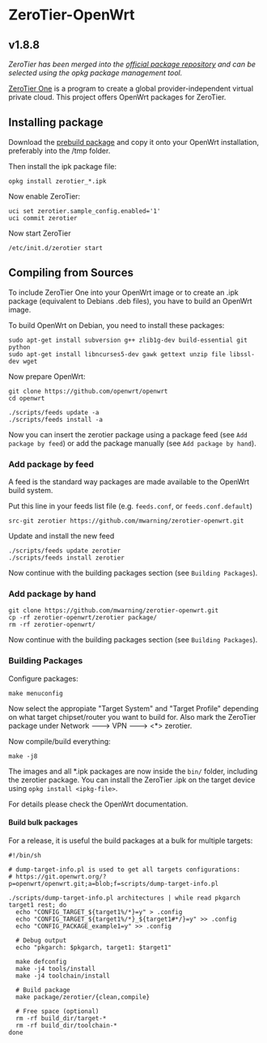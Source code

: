 # ZeroTier-OpenWrt
## v1.8.8

*ZeroTier has been merged into the [official package repository](https://openwrt.org/packages/pkgdata/zerotier) and can be selected using the opkg package management tool.*

[ZeroTier One](https://www.zerotier.com) is a program to create a global provider-independent virtual private cloud.
This project offers OpenWrt packages for ZeroTier.

## Installing package

Download the [prebuild package](https://github.com/mwarning/zerotier-openwrt/releases) and copy it onto your OpenWrt installation, preferably into the /tmp folder.

Then install the ipk package file:

```
opkg install zerotier_*.ipk
```

Now enable ZeroTier:

```
uci set zerotier.sample_config.enabled='1'
uci commit zerotier
```

Now start ZeroTier

```
/etc/init.d/zerotier start
```

## Compiling from Sources

To include ZeroTier One into your OpenWrt image or to create
an .ipk package (equivalent to Debians .deb files),
you have to build an OpenWrt image.

To build OpenWrt on Debian, you need to install these packages:

```
sudo apt-get install subversion g++ zlib1g-dev build-essential git python
sudo apt-get install libncurses5-dev gawk gettext unzip file libssl-dev wget
```

Now prepare OpenWrt:

```
git clone https://github.com/openwrt/openwrt
cd openwrt

./scripts/feeds update -a
./scripts/feeds install -a
```

Now you can insert the zerotier package using a package feed (see `Add package by feed`) or add the package manually (see `Add package by hand`).

### Add package by feed

A feed is the standard way packages are made available to the OpenWrt build system.

Put this line in your feeds list file (e.g. `feeds.conf`, or `feeds.conf.default`)

```
src-git zerotier https://github.com/mwarning/zerotier-openwrt.git
```

Update and install the new feed

```
./scripts/feeds update zerotier
./scripts/feeds install zerotier
```

Now continue with the building packages section (see `Building Packages`).

### Add package by hand

```
git clone https://github.com/mwarning/zerotier-openwrt.git
cp -rf zerotier-openwrt/zerotier package/
rm -rf zerotier-openwrt/
```

Now continue with the building packages section (see `Building Packages`).

### Building Packages

Configure packages:

```
make menuconfig
```

Now select the appropiate "Target System" and "Target Profile"
depending on what target chipset/router you want to build for.
Also mark the ZeroTier package under Network ---> VPN ---> <\*> zerotier.

Now compile/build everything:

```
make -j8
```

The images and all \*.ipk packages are now inside the `bin/` folder, including the zerotier package.
You can install the ZeroTier .ipk on the target device using `opkg install <ipkg-file>`.

For details please check the OpenWrt documentation.

#### Build bulk packages

For a release, it is useful the build packages at a bulk for multiple targets:

```
#!/bin/sh

# dump-target-info.pl is used to get all targets configurations:
# https://git.openwrt.org/?p=openwrt/openwrt.git;a=blob;f=scripts/dump-target-info.pl

./scripts/dump-target-info.pl architectures | while read pkgarch target1 rest; do
  echo "CONFIG_TARGET_${target1%/*}=y" > .config
  echo "CONFIG_TARGET_${target1%/*}_${target1#*/}=y" >> .config
  echo "CONFIG_PACKAGE_example1=y" >> .config

  # Debug output
  echo "pkgarch: $pkgarch, target1: $target1"

  make defconfig
  make -j4 tools/install
  make -j4 toolchain/install

  # Build package
  make package/zerotier/{clean,compile}

  # Free space (optional)
  rm -rf build_dir/target-*
  rm -rf build_dir/toolchain-*
done
```
